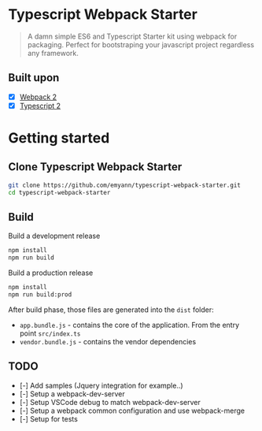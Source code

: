 # Typescript Webpack Starter
>A damn simple ES6 and Typescript Starter kit using webpack for packaging. Perfect for bootstraping your javascript project regardless any framework.

## Built upon

- [x] [Webpack 2](https://webpack.github.io/docs/roadmap.html#2)
- [x] [Typescript 2](https://blogs.msdn.microsoft.com/typescript/2016/07/11/announcing-typescript-2-0-beta/)

# Getting started

## Clone Typescript Webpack Starter
```bash
git clone https://github.com/emyann/typescript-webpack-starter.git
cd typescript-webpack-starter
```

## Build
Build a development release
```bash
npm install
npm run build
```

Build a production release
```bash
npm install
npm run build:prod
```
After build phase, those files are generated into the `dist` folder:
- `app.bundle.js` - contains the core of the application. From the entry point `src/index.ts`
- `vendor.bundle.js` - contains the vendor dependencies

## TODO

- [-] Add samples (Jquery integration for example..)
- [-] Setup a webpack-dev-server
- [-] Setup VSCode debug to match webpack-dev-server
- [-] Setup a webpack common configuration and use webpack-merge
- [-] Setup for tests
